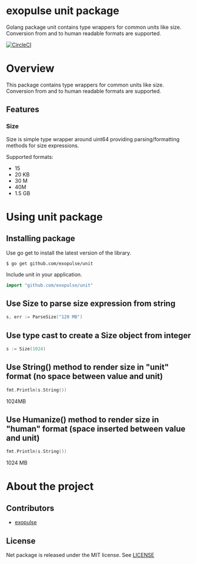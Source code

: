 # exopulse unit package
Golang package unit contains type wrappers for common units like size. Conversion from and to human readable formats are supported.

[![CircleCI](https://circleci.com/gh/exopulse/unit.svg?style=svg)](https://circleci.com/gh/exopulse/unit)

# Overview

This package contains type wrappers for common units like size. Conversion from and to human readable formats are supported.

## Features

### Size 

Size is simple type wrapper around uint64 providing parsing/formatting methods for size expressions.

Supported formats:
 - 15
 - 20 KB
 - 30 M
 - 40M
 - 1.5 GB


# Using unit package

## Installing package

Use go get to install the latest version of the library.

    $ go get github.com/exopulse/unit
 
Include unit in your application.
```go
import "github.com/exopulse/unit"
```

## Use Size to parse size expression from string
```go
s, err := ParseSize("120 MB")
```

## Use type cast to create a Size object from integer
```go
s := Size(1024)
```

## Use String() method to render size in "unit" format (no space between value and unit)
```go
fmt.Println(s.String())
```
 1024MB

## Use Humanize() method to render size in "human" format (space inserted between value and unit)
```go
fmt.Println(s.String())
```
 1024 MB

# About the project

## Contributors

* [exopulse](https://github.com/exopulse)

## License

Net package is released under the MIT license. See
[LICENSE](https://github.com/exopulse/unit/blob/master/LICENSE)
